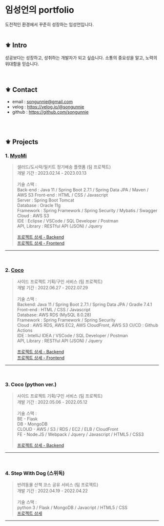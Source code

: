 # 임성언의 portfolio
도전적인 환경에서 꾸준히 성장하는 임성언입니다.
</br>
</br>

## ⚜️ Intro
성공보다는 성장하고, 성취하는 개발자가 되고 싶습니다. 소통의 중요성을 알고, 노력의 위대함을 믿습니다. 
</br>
</br>
</br>

## ⚜️ Contact
- email : songunnie@gmail.com
- velog : https://velog.io/@songunnie
- github : https://github.com/songunnie
</br>
</br>

## ⚜️ Projects
### **1. [MyoMi](https://github.com/songunnie/MyoMiBackend/tree/develop#readme)**
> 샐러드/도시락/밀키트 정기배송 플랫폼 (팀 프로젝트)  
개발 기간 : 2023.02.14 - 2023.03.13 </br>  
기술 스택 :  <br>
Back-end : Java 11 / Spring Boot 2.7.1 / Spring Data JPA / Maven / AWS S3 Front-end : HTML / CSS / Javascript<br>
Server : Spring Boot Tomcat<br>
Database : Oracle 11g<br>
Framework : Spring Framework / Spring Security / Mybatis / Swagger<br>
Cloud : AWS S3<br>
IDE : Eclipse / VSCode / SQL Developer / Postman<br>
API, Library : RESTful API (JSON) / Jquery</br>
</br>[프로젝트 상세 - Backend](https://github.com/songunnie/MyoMiBackend)  
[프로젝트 상세 - Frontend](https://github.com/songunnie/MyoMiFrontend)  
- - - - -
</br>

### **2. [Coco](https://github.com/songunnie/CoCoBackend)**
> 사이드 프로젝트 기획/구인 서비스 (팀 프로젝트)  </br>
개발 기간 : 2022.06.27 - 2022.07.29 </br>  
기술 스택 : </br>
Backend: Java 11 / Spring Boot 2.7.1 / Spring Data JPA / Gradle 7.4.1 </br>
Front-end : HTML / CSS / Javascript </br>
Database: AWS RDS (MySQL 8.0.28) </br>
Framework : Spring Framework / Spring Security </br>
Cloud : AWS RDS, AWS EC2, AWS CloudFront, AWS S3 CI/CD : Github Actions </br>
IDE : IntelliJ IDEA / VSCode / SQL Developer / Postman </br>
API, Library : RESTful API (JSON) / Jquery </br>
</br>[프로젝트 상세 - Backend](https://github.com/songunnie/CoCoBackend)  
[프로젝트 상세 - Frontend](https://github.com/BreedingMe/CoCoFrontend)  
- - - - -
</br>

### **3. Coco (python ver.)**
> 사이드 프로젝트 기획/구인 서비스 (팀 프로젝트)  
개발 기간 : 2022.05.06 - 2022.05.12 </br>  
기술 스택 :  
BE - Flask  
DB - MongoDB  
CLOUD - AWS / S3 / RDS / EC2 / ELB / CloudFront  
FE - Node.JS / Webpack / Jquery / Javascript / HTML5 / CSS3</br>
</br>[프로젝트 상세 - Backend](https://github.com/BreedingMe/CoCoBackend/tree/v1.0.0)
- - - - -
</br>

### **4. Step With Dog (스위독)**
> 반려동물 산책 코스 공유 서비스 (팀 프로젝트)  
개발 기간 : 2022.04.19 - 2022.04.22 </br>  
기술 스택 :  
python 3 / Flask / MongoDB / Javacript / HTML5 / CSS
</br>[프로젝트 상세](https://github.com/BreedingMe/StepWithDog)  
- - - - -
</br>
